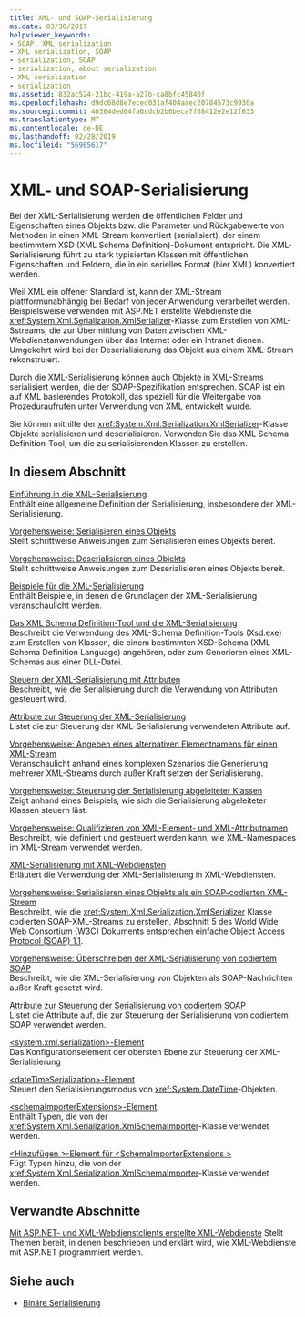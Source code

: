 ```yaml
---
title: XML- und SOAP-Serialisierung
ms.date: 03/30/2017
helpviewer_keywords:
- SOAP, XML serialization
- XML serialization, SOAP
- serialization, SOAP
- serialization, about serialization
- XML serialization
- serialization
ms.assetid: 832ac524-21bc-419a-a27b-ca8bfc45840f
ms.openlocfilehash: d9dc68d8e7eced031af404aaec20784573c9930a
ms.sourcegitcommit: 40364ded04fa6cdcb2b6beca7f68412e2e12f633
ms.translationtype: MT
ms.contentlocale: de-DE
ms.lasthandoff: 02/28/2019
ms.locfileid: "56965617"
---
```

# <a name="xml-and-soap-serialization"></a>XML- und SOAP-Serialisierung

Bei der XML-Serialisierung werden die öffentlichen Felder und Eigenschaften eines Objekts bzw. die Parameter und Rückgabewerte von Methoden in einen XML-Stream konvertiert (serialisiert), der einem bestimmtem XSD (XML Schema Definition)-Dokument entspricht. Die XML-Serialisierung führt zu stark typisierten Klassen mit öffentlichen Eigenschaften und Feldern, die in ein serielles Format (hier XML) konvertiert werden.

Weil XML ein offener Standard ist, kann der XML-Stream plattformunabhängig bei Bedarf von jeder Anwendung verarbeitet werden. Beispielsweise verwenden mit ASP.NET erstellte Webdienste die <xref:System.Xml.Serialization.XmlSerializer>-Klasse zum Erstellen von XML-Sstreams, die zur Übermittlung von Daten zwischen XML-Webdienstanwendungen über das Internet oder ein Intranet dienen. Umgekehrt wird bei der Deserialisierung das Objekt aus einem XML-Stream rekonstruiert.

Durch die XML-Serialisierung können auch Objekte in XML-Streams serialisiert werden, die der SOAP-Spezifikation entsprechen. SOAP ist ein auf XML basierendes Protokoll, das speziell für die Weitergabe von Prozeduraufrufen unter Verwendung von XML entwickelt wurde.

Sie können mithilfe der <xref:System.Xml.Serialization.XmlSerializer>-Klasse Objekte serialisieren und deserialisieren. Verwenden Sie das XML Schema Definition-Tool, um die zu serialisierenden Klassen zu erstellen.

## <a name="in-this-section"></a>In diesem Abschnitt

[Einführung in die XML-Serialisierung](introducing-xml-serialization.md)  
Enthält eine allgemeine Definition der Serialisierung, insbesondere der XML-Serialisierung.

[Vorgehensweise: Serialisieren eines Objekts](how-to-serialize-an-object.md)  
Stellt schrittweise Anweisungen zum Serialisieren eines Objekts bereit.

[Vorgehensweise: Deserialisieren eines Objekts](how-to-deserialize-an-object.md)  
Stellt schrittweise Anweisungen zum Deserialisieren eines Objekts bereit.

[Beispiele für die XML-Serialisierung](examples-of-xml-serialization.md)  
Enthält Beispiele, in denen die Grundlagen der XML-Serialisierung veranschaulicht werden.

[Das XML Schema Definition-Tool und die XML-Serialisierung](the-xml-schema-definition-tool-and-xml-serialization.md)  
Beschreibt die Verwendung des XML-Schema Definition-Tools (Xsd.exe) zum Erstellen von Klassen, die einem bestimmten XSD-Schema (XML Schema Definition Language) angehören, oder zum Generieren eines XML-Schemas aus einer DLL-Datei.

[Steuern der XML-Serialisierung mit Attributen](controlling-xml-serialization-using-attributes.md)  
Beschreibt, wie die Serialisierung durch die Verwendung von Attributen gesteuert wird.

[Attribute zur Steuerung der XML-Serialisierung](attributes-that-control-xml-serialization.md)  
Listet die zur Steuerung der XML-Serialisierung verwendeten Attribute auf.

[Vorgehensweise: Angeben eines alternativen Elementnamens für einen XML-Stream](how-to-specify-an-alternate-element-name-for-an-xml-stream.md)  
Veranschaulicht anhand eines komplexen Szenarios die Generierung mehrerer XML-Streams durch außer Kraft setzen der Serialisierung.

[Vorgehensweise: Steuerung der Serialisierung abgeleiteter Klassen](how-to-control-serialization-of-derived-classes.md)  
Zeigt anhand eines Beispiels, wie sich die Serialisierung abgeleiteter Klassen steuern läst.

[Vorgehensweise: Qualifizieren von XML-Element- und XML-Attributnamen](how-to-qualify-xml-element-and-xml-attribute-names.md)  
Beschreibt, wie definiert und gesteuert werden kann, wie XML-Namespaces im XML-Stream verwendet werden.

[XML-Serialisierung mit XML-Webdiensten](xml-serialization-with-xml-web-services.md)  
Erläutert die Verwendung der XML-Serialisierung in XML-Webdiensten.

[Vorgehensweise: Serialisieren eines Objekts als ein SOAP-codierten XML-Stream](how-to-serialize-an-object-as-a-soap-encoded-xml-stream.md)  
Beschreibt, wie die <xref:System.Xml.Serialization.XmlSerializer> Klasse codierten SOAP-XML-Streams zu erstellen, Abschnitt 5 des World Wide Web Consortium (W3C) Dokuments entsprechen [einfache Object Access Protocol (SOAP) 1.1](https://www.w3.org/TR/2000/NOTE-SOAP-20000508/).

[Vorgehensweise: Überschreiben der XML-Serialisierung von codiertem SOAP](how-to-override-encoded-soap-xml-serialization.md)  
Beschreibt, wie die XML-Serialisierung von Objekten als SOAP-Nachrichten außer Kraft gesetzt wird.

[Attribute zur Steuerung der Serialisierung von codiertem SOAP](attributes-that-control-encoded-soap-serialization.md)  
Listet die Attribute auf, die zur Steuerung der Serialisierung von codiertem SOAP verwendet werden.

[\<system.xml.serialization>-Element](system-xml-serialization-element.md)  
Das Konfigurationselement der obersten Ebene zur Steuerung der XML-Serialisierung

[\<dateTimeSerialization>-Element](datetimeserialization-element.md)  
Steuert den Serialisierungsmodus von <xref:System.DateTime>-Objekten.

[\<schemaImporterExtensions>-Element](schemaimporterextensions-element.md)  
Enthält Typen, die von der <xref:System.Xml.Serialization.XmlSchemaImporter>-Klasse verwendet werden.

[\<Hinzufügen >-Element für \<SchemaImporterExtensions >](add-element-for-schemaimporterextensions.md)  
Fügt Typen hinzu, die von der <xref:System.Xml.Serialization.XmlSchemaImporter>-Klasse verwendet werden.

## <a name="related-sections"></a>Verwandte Abschnitte

[Mit ASP.NET- und XML-Webdienstclients erstellte XML-Webdienste](https://docs.microsoft.com/previous-versions/dotnet/netframework-4.0/7bkzywba(v=vs.100))  
Stellt Themen bereit, in denen beschrieben und erklärt wird, wie XML-Webdienste mit ASP.NET programmiert werden.

## <a name="see-also"></a>Siehe auch

- [Binäre Serialisierung](binary-serialization.md)
